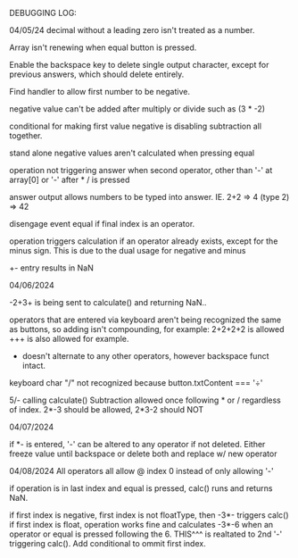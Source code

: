 

DEBUGGING LOG:

04/05/24
decimal without a leading zero isn't treated as a number.

Array isn't renewing when equal button is pressed.

Enable the backspace key to delete single output character, except for previous answers, which should delete entirely.

Find handler to allow first number to be negative.

negative value can't be added after multiply or divide such as (3 * -2)

conditional for making first value negative is disabling subtraction all together.

stand alone negative values aren't calculated when pressing equal

operation not triggering answer when second operator, other than '-' at array[0] or '-' after * / is pressed

answer output allows numbers to be typed into answer. IE. 2+2 => 4 (type 2) => 42

disengage event equal if final index is an operator.

operation triggers calculation if an operator already exists, except for the minus sign. This is due to the dual usage for negative and minus

+- entry results in NaN


04/06/2024

-2+3+ is being sent to calculate() and returning NaN..

operators that are entered via keyboard aren't being recognized the same as buttons, so adding isn't compounding, for example: 2+2+2+2 is allowed
+++ is also allowed for example.

* doesn't alternate to any other operators, however backspace funct intact.

keyboard char "/" not recognized because button.txtContent === '÷'

5/- calling calculate()
Subtraction allowed once following * or / regardless of index. 2*-3 should be allowed, 2*3-2 should NOT

04/07/2024

if *- is entered, '-' can be altered to any operator if not deleted. Either freeze value until backspace or delete both and replace w/ new
operator

04/08/2024
All operators all allow @ index 0 instead of only allowing '-'

if operation is in last index and equal is pressed, calc() runs and returns NaN.

if first index is negative, first index is not floatType, then -3*- triggers calc() if first index is float, 
operation works fine and calculates -3*-6 when an operator or equal is pressed following the 6.
THIS^^^ is realtated to 2nd '-' triggering calc(). Add conditional to ommit first index.

